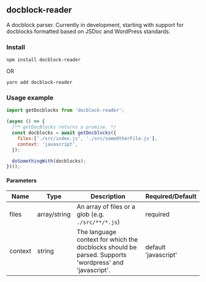 ## docblock-reader

A docblock parser. Currently in development, starting with support for docblocks formatted based on
JSDoc and WordPress standards.

### Install

```
npm install docblock-reader
```

OR

```
yarn add docblock-reader
```

### Usage example

```Javascript
import getDocblocks from 'docblock-reader';

(async () => {
  /** getDocBlocks returns a promise. */
  const docblocks = await getDocblocks({
    files:['./src/index.js', './src/someOtherFile.js'],
    context: 'javascript',
  });

  doSomethingWith(docblocks);
})();
```

#### Parameters

| Name    | Type         | Description                                                                                           | Required/Default     |
| ------- | ------------ | ----------------------------------------------------------------------------------------------------- | -------------------- |
| files   | array/string | An array of files or a glob (e.g. `./src/**/*.js`)                                                    | required             |
| context | string       | The language context for which the docblocks should be parsed. Supports 'wordpress' and 'javascript'. | default 'javascript' |
